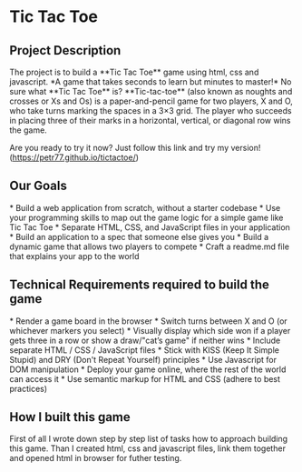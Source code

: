 <h1>Tic Tac Toe</h1>

<h2>Project Description</h2>
The project is to build a **Tic Tac Toe** game using html, css and javascript. *A game that takes seconds to learn but minutes to master!* No sure what **Tic Tac Toe** is? **Tic-tac-toe** (also known as noughts and crosses or Xs and Os) is a paper-and-pencil game for two players, X and O, who take turns marking the spaces in a 3×3 grid. The player who succeeds in placing three of their marks in a horizontal, vertical, or diagonal row wins the game.

Are you ready to try it now? Just follow this link and try my version! (https://petr77.github.io/tictactoe/)


<h2>Our Goals</h2>
* Build a web application from scratch, without a starter codebase
* Use your programming skills to map out the game logic for a simple game like Tic Tac Toe
* Separate HTML, CSS, and JavaScript files in your application
* Build an application to a spec that someone else gives you
* Build a dynamic game that allows two players to compete
* Craft a readme.md file that explains your app to the world

<h2>Technical Requirements required to build the game</h2>
* Render a game board in the browser
* Switch turns between X and O (or whichever markers you select)
* Visually display which side won if a player gets three in a row or show a draw/"cat’s game" if neither wins
* Include separate HTML / CSS / JavaScript files
* Stick with KISS (Keep It Simple Stupid) and DRY (Don't Repeat Yourself) principles
* Use Javascript for DOM manipulation
* Deploy your game online, where the rest of the world can access it
* Use semantic markup for HTML and CSS (adhere to best practices)

<h2>How I built this game</h2>
First of all I wrote down step by step list of tasks how to approach building this game. Than I created html, css and javascript files, link them together and opened html in browser for futher testing.
